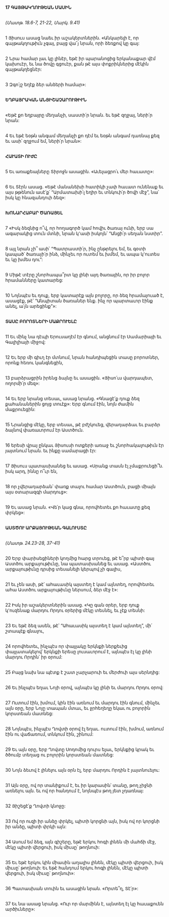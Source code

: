 **17 ԳԱՅԹԱԿՂՈՒԹԵԱՆ ՄԱՍԻՆ**

\
_(Մատթ. 18.6-7, 21-22, Մարկ. 9.41)_

\
1 Յիսուս ասաց նաեւ իր աշակերտներին. «Անկարելի է, որ գայթակղութիւն չգայ, բայց վա՜յ նրան, որի ձեռքով կը գայ:

\
2 Նրա համար լաւ կը լինէր, եթէ իր պարանոցից երկանաքար վէմ կախուէր, եւ նա ծովը գցուէր, քան թէ այս փոքրիկներից մէկին գայթակղեցնէր:

\
3 Զգո՛յշ եղէք ձեր անձերի համար»:

\
**ԵՂԲԱՅՐԱԿԱՆ ԱՆՅԻՇԱՉԱՐՈՒԹԻՒՆ**

\
«Եթէ քո եղբայրը մեղանչի, սաստի՛ր նրան. եւ եթէ զղջայ, ների՛ր նրան:

\
4 Եւ եթէ եօթն անգամ մեղանչի քո դէմ եւ եօթն անգամ դառնայ քեզ եւ ասի՝ զղջում եմ, ների՛ր նրան»:

\
**ՀԱՒԱՏԻ ՈՒԺԸ**

\
5 Եւ առաքեալները Տիրոջն ասացին. «Աւելացրո՛ւ մեր հաւատը»:

\
6 Եւ Տէրն ասաց. «Եթէ մանանեխի հատիկի չափ հաւատ ունենաք եւ այս թթենուն ասէ՛ք՝ “Արմատախի՛լ եղիր եւ տնկուի՛ր ծովի մէջ”, նա՛ իսկ կը հնազանդուի ձեզ»:

\
**ԽՈՆԱՐՀԱԲԱՐ ԾԱՌԱՅԵԼ**

\
7 «Իսկ ձեզնից ո՞վ, որ հողագործ կամ հովիւ ծառայ ունի, երբ սա ագարակից տուն մտնի, նրան կ՚ասի իսկոյն՝ “Անցի՛ր սեղան նստիր”.

\
8 այլ նրան չի՞ ասի՝ “Պատրաստի՛ր, ինչ ընթրելու եմ, եւ գօտի կապած՝ ծառայի՛ր ինձ, մինչեւ որ ուտեմ եւ խմեմ, եւ ապա կ՚ուտես եւ կը խմես դու”:

\
9 Միթէ տէրը շնորհապա՞րտ կը լինի այդ ծառային, որ իր բոլոր հրամանները կատարեց:

\
10 Նոյնպէս եւ դուք, երբ կատարէք այն բոլորը, որ ձեզ հրամայուած է, ասացէք, թէ՝ “Անպիտան ծառաներ ենք. ինչ որ պարտաւոր էինք անել, ա՛յն արեցինք”»:

\
**ՏԱՍԸ ԲՈՐՈՏՆԵՐԻ ՄԱՔՐՈՒԵԼԸ**

\
11 Եւ մինչ նա դէպի Երուսաղէմ էր գնում, անցնում էր Սամարիայի եւ Գալիլիայի միջով:

\
12 Եւ երբ մի գիւղ էր մտնում, նրան հանդիպեցին տասը բորոտներ, որոնք հեռու կանգնեցին,

\
13 բարձրացրին իրենց ձայնը եւ ասացին. «Յիսո՛ւս վարդապետ, ողորմի՛ր մեզ»:

\
14 Եւ երբ նրանց տեսաւ, ասաց նրանց. «Գնացէ՛ք դուք ձեզ քահանաներին ցոյց տուէք»: Երբ գնում էին, նոյն ժամին մաքրուեցին:

\
15 Նրանցից մէկը, երբ տեսաւ, թէ բժշկուեց, վերադարձաւ եւ բարձր ձայնով փառաւորում էր Աստծուն.

\
16 երեսի վրայ ընկաւ Յիսուսի ոտքերի առաջ եւ շնորհակալութիւն էր յայտնում նրան. եւ ինքը սամարացի էր:

\
17 Յիսուս պատասխանեց եւ ասաց. «Սրանք տասն էլ չմաքրուեցի՞ն. իսկ արդ, իննը ո՞ւր են,

\
18 որ չվերադարձան՝ փառք տալու համար Աստծուն, բացի միայն այս օտարազգի մարդուց»:

\
19 Եւ ասաց նրան. «Վե՛ր կաց գնա, որովհետեւ քո հաւատը քեզ փրկեց»:

\
**ԱՍՏԾՈՒ ԱՐՔԱՅՈՒԹԵԱՆ ԳԱԼՈՒՍՏԸ**

\
_(Մատթ. 24.23-28, 37-41)_

\
20 Երբ փարիսեցիների կողմից հարց տրուեց, թէ ե՞րբ պիտի գայ Աստծու արքայութիւնը, նա պատասխանեց եւ ասաց. «Աստծու արքայութիւնը դրսից տեսանելի կերպով չի գալիս,

\
21 եւ չեն ասի, թէ՝ ահաւասիկ այստեղ է կամ այնտեղ, որովհետեւ ահա Աստծու արքայութիւնը ներսում, ձեր մէջ է»:

\
22 Իսկ իր աշակերտներին ասաց. «Կը գան օրեր, երբ դուք կ՚ուզենաք մարդու Որդու օրերից մէկը տեսնել, եւ չէք տեսնի:

\
23 Եւ եթէ ձեզ ասեն, թէ՝ “Ահաւասիկ այստեղ է կամ այնտեղ”, մի՛ շտապէք գնալու,

\
24 որովհետեւ, ինչպէս որ փայլակը երկնքի ներքեւից փայլատակելով՝ երկնքի երեսը լուսաւորում է, այնպէս էլ կը լինի մարդու Որդին՝ իր օրում:

\
25 Բայց նախ նա պէտք է շատ չարչարուի եւ մերժուի այս սերնդից:

\
26 Եւ ինչպէս եղաւ Նոյի օրով, այնպէս կը լինի եւ մարդու Որդու օրով:

\
27 Ուտում էին, խմում, կին էին առնում եւ մարդու էին գնում, մինչեւ այն օրը, երբ Նոյը տապան մտաւ, եւ ջրհեղեղը եկաւ ու բոլորին կորստեան մատնեց:

\
28 Նոյնպէս, ինչպէս Ղովտի օրով էլ եղաւ. ուտում էին, խմում, առնում էին ու վաճառում, տնկում էին, շինում:

\
29 Եւ այն օրը, երբ Ղովտը Սոդոմից դուրս ելաւ, երկնքից կրակ եւ ծծումբ տեղաց ու բոլորին կորստեան մատնեց:

\
30 Նոյն ձեւով է լինելու այն օրն էլ, երբ մարդու Որդին է յայտնուելու:

\
31 Այն օրը, ով որ տանիքում է, եւ իր կարասին՝ տանը, թող չիջնի առնելու այն. եւ ով որ հանդում է, նոյնպէս թող յետ չդառնայ:

\
32 Յիշեցէ՛ք Ղովտի կնոջը:

\
33 Ով որ ուզի իր անձը փրկել, պիտի կորցնի այն, իսկ ով որ կորցնի իր անձը, պիտի փրկի այն:

\
34 Ասում եմ ձեզ, այն գիշերը, եթէ երկու հոգի լինեն մի մահճի մէջ, մէկը պիտի վերցուի, իսկ միւսը՝ թողնուի:

\
35 Եւ եթէ երկու կին միասին աղալիս լինեն, մէկը պիտի վերցուի, իսկ միւսը՝ թողնուի: Եւ եթէ հանդում երկու հոգի լինեն, մէկը պիտի վերցուի, իսկ միւսը՝ թողնուի»:

\
36 Պատասխան տուին եւ ասացին նրան. «Որտե՞ղ, Տէ՛ր»:

\
37 Եւ նա ասաց նրանց. «Ուր որ մարմինն է, այնտեղ էլ կը հաւաքուեն արծիւները»:
